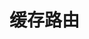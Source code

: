 
# 缓存路由
          
<!-- 保持子组件活跃不被销毁，否则组件会自动被销毁 -->
<!-- 单个include就是包含全部 -->
<keep-alive include>
    <router-view></router-view>
</keep-alive>

<!-- 只包含一个组件 -->
<keep-alive include='xxxx'>
    <router-view></router-view>
</keep-alive>

<!-- 包含多个组件 -->
<keep-alive :include="['xxx','xxx']">
    <router-view></router-view>
</keep-alive>